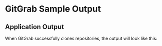 # GitGrab Sample Output

## Application Output

When GitGrab successfully clones repositories, the output will look like this:
